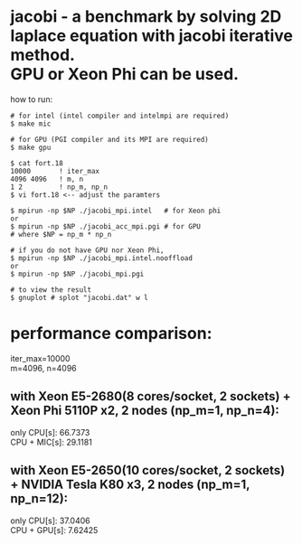 jacobi - a benchmark by solving 2D laplace equation with jacobi iterative method.  
         GPU or Xeon Phi can be used.  
============
how to run:  
  
    # for intel (intel compiler and intelmpi are required)  
    $ make mic  
    
    # for GPU (PGI compiler and its MPI are required)  
    $ make gpu  
    
    $ cat fort.18  
    10000       ! iter_max  
    4096 4096   ! m, n  
    1 2         ! np_m, np_n  
    $ vi fort.18 <-- adjust the paramters  
    
    $ mpirun -np $NP ./jacobi_mpi.intel   # for Xeon phi  
    or  
    $ mpirun -np $NP ./jacobi_acc_mpi.pgi # for GPU
    # where $NP = np_m * np_n
    
    # if you do not have GPU nor Xeon Phi,
    $ mpirun -np $NP ./jacobi_mpi.intel.nooffload
    or
    $ mpirun -np $NP ./jacobi_mpi.pgi

    # to view the result
    $ gnuplot # splot "jacobi.dat" w l

performance comparison:
============
iter_max=10000  
m=4096, n=4096  
  
with Xeon E5-2680(8 cores/socket, 2 sockets) + Xeon Phi 5110P x2, 2 nodes (np_m=1, np_n=4):
------------
only CPU[s]: 66.7373  
CPU + MIC[s]: 29.1181  
  
with Xeon E5-2650(10 cores/socket, 2 sockets) + NVIDIA Tesla K80 x3, 2 nodes (np_m=1, np_n=12):
------------
only CPU[s]: 37.0406  
CPU + GPU[s]: 7.62425
